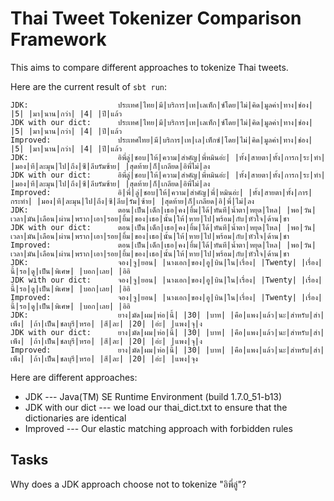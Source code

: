 Thai Tweet Tokenizer Comparison Framework
=============================================

This aims to compare different approaches to tokenize Thai tweets.

Here are the current result of `sbt run`:

```
JDK:                    ประเทศ|ไทย|มี|บริการ|เท|เลเท็ก|ซ์โดย|ไม่|คิด|มูลค่า|ทาง|ช่อง| |5| |มา|นาน|กว่า| |4| |ปี|แล้ว
JDK with our dict:      ประเทศ|ไทย|มี|บริการ|เท|เลเท็ก|ซ์โดย|ไม่|คิด|มูลค่า|ทาง|ช่อง| |5| |มา|นาน|กว่า| |4| |ปี|แล้ว
Improved:               ประเทศไทย|มี|บริการ|เท|เล|เท็กซ์|โดย|ไม่|คิด|มูลค่า|ทาง|ช่อง| |5| |มา|นาน|กว่า| |4| |ปี|แล้ว
JDK:                    อิพี่ลู่|ชอบ|ให้|ความ|สำคัญ|พี่หมินอ่ะ| |ทั้ง|สายตา|ทั้ง|การก|ระ|ทำ| |มอง|ที|ละมุน|ไป|ถึง|ซี|ลีบรัมซ้าย| |สุดท้าย|ก็|เกลียด|อิพี่ไม่|ลง
JDK with our dict:      อิพี่ลู่|ชอบ|ให้|ความ|สำคัญ|พี่หมินอ่ะ| |ทั้ง|สายตา|ทั้ง|การก|ระ|ทำ| |มอง|ที|ละมุน|ไป|ถึง|ซี|ลีบรัมซ้าย| |สุดท้าย|ก็|เกลียด|อิพี่ไม่|ลง
Improved:               อิ|พี่|ลู่|ชอบ|ให้|ความ|สำคัญ|พี่|หมินอ่ะ| |ทั้ง|สายตา|ทั้ง|การ|กระทำ| |มอง|ที|ละมุน|ไป|ถึง|ซี|ลีบ|รัม|ซ้าย| |สุดท้าย|ก็|เกลียด|อิ|พี่|ไม่|ลง
JDK:                    ตอน|เป็น|เด็ก|เธอ|คง|ยิ้ม|ได้|ทันที|น้ำตา|หยุด|ไหล| |พอ|วัน|เวลา|มัน|เลือน|ผ่าน|พราก|เอา|รอย|ยิ้ม|ของ|เธอ|นั้น|ให้|หาย|ไป|พร้อม|กับ|หัวใจ|ด้าน|ชา
JDK with our dict:      ตอน|เป็น|เด็ก|เธอ|คง|ยิ้ม|ได้|ทันที|น้ำตา|หยุด|ไหล| |พอ|วัน|เวลา|มัน|เลือน|ผ่าน|พราก|เอา|รอย|ยิ้ม|ของ|เธอ|นั้น|ให้|หาย|ไป|พร้อม|กับ|หัวใจ|ด้าน|ชา
Improved:               ตอน|เป็น|เด็ก|เธอ|คง|ยิ้ม|ได้|ทันที|น้ำตา|หยุด|ไหล| |พอ|วัน|เวลา|มัน|เลือน|ผ่าน|พราก|เอา|รอย|ยิ้ม|ของ|เธอ|นั้น|ให้|หาย|ไป|พร้อม|กับ|หัวใจ|ด้าน|ชา
JDK:                    จอง|จู|ยอน| |นางเอก|ของ|อู|บิน|ใน|เรื่อง| |Twenty| |เรื่อง|นี้|รอ|ดู|เป็น|พิเศษ| |บอก|เลย| |อิอิ
JDK with our dict:      จอง|จู|ยอน| |นางเอก|ของ|อู|บิน|ใน|เรื่อง| |Twenty| |เรื่อง|นี้|รอ|ดู|เป็น|พิเศษ| |บอก|เลย| |อิอิ
Improved:               จอง|จู|ยอน| |นางเอก|ของ|อู|บิน|ใน|เรื่อง| |Twenty| |เรื่อง|นี้|รอ|ดู|เป็น|พิเศษ| |บอก|เลย| |อิอิ
JDK:                    ยาง|มัด|ผม|ห่อ|นี้| |30| |บาท| |คือ|แพง|แล้ว|นะ|สำหรับ|สำ|เพ็ง| |ถ้า|เป็น|ชลบุรี|หรอ| |สี|ละ| |20| |อ่ะ| |แพง|จุ|ง
JDK with our dict:      ยาง|มัด|ผม|ห่อ|นี้| |30| |บาท| |คือ|แพง|แล้ว|นะ|สำหรับ|สำ|เพ็ง| |ถ้า|เป็น|ชลบุรี|หรอ| |สี|ละ| |20| |อ่ะ| |แพง|จุ|ง
Improved:               ยาง|มัด|ผม|ห่อ|นี้| |30| |บาท| |คือ|แพง|แล้ว|นะ|สำหรับ|สำ|เพ็ง| |ถ้า|เป็น|ชลบุรี|หรอ| |สี|ละ| |20| |อ่ะ| |แพง|จุง
```

Here are different approaches:
* JDK --- Java(TM) SE Runtime Environment (build 1.7.0_51-b13)
* JDK with our dict --- we load our thai_dict.txt to ensure that the dictionaries are identical
* Improved --- Our elastic matching approach with forbidden rules

Tasks
-------

Why does a JDK approach choose not to tokenize "อิพี่ลู่"?